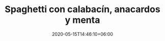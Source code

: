 ---
title: "Spaghetti con calabacín, anacardos y menta"
date: 2020-05-15T14:46:10+06:00
description: "Salsa verde para pasta"
type: "recipe"
image: "images/recipes/spaghetti-calabacin-anacardos-menta.png"
imagecredit: klaoe
cuisine: Italiana
suitableForDiet: VeganDiet
yield: 2 porciones
prepTime: 15
cookTime: 15
totalTime: 30
categories: pasta 
tags:
  - "pasta"
  - "pesto"
ingredients:
- 250g de spaghetti
- 1/2 calabacín
- 20g de anacardos remojados
- 10 hojas de menta + 4 hojas para decorar
- 3 cdas de levadura nutricional
- 2 cdas de AOVE
- 1 ajo picado
- sal marina al gusto
directions:
- Pon a remojar los anacardos en agua durante unas 6 horas. 
- Pasado este tiempo, escúrrelos, sécalos y ponlos a tostar en una sartén.
- Saltea de vez en cuando para que no se quemen y cuando adquieren un color dorado, apaga y deja enfriar antes de picarlos con cuchillo. Resérvalos para más adelante.
- Lo siguiente es poner a hervir agua para la pasta. Recuerda ponerle sal en el momento que empiece el hervor. Mientras esperas que el agua hierva, te dará tiempo de preparar esta salsa rápida.
- Ralla los calabacines. 
- Enjuaga la menta, sécala y pícala. 
- En una olla baja pon AOVE abundante, ajo picado, los calabacines rallados y la menta picada. 
- Añade sal y pimienta y deja cocinar unos 7 minutos a fuego lento.
- Una vez que tengas la salsa lista, escurre la pasta, reservando un poco de agua de cocción, y añádela a la olla con la salsa donde la mezclarás antes de servirla, para que quede bien recubierta.
- Añade los anacardos picados y la levadura nutricional. 
- Si hiciera falta, y la pasta resultara un poco seca te recomiendo añadir el agua de cocción que habías reservado anteriormente, para terminar de ligar la pasta con la salsa.
- Espolvorea con levadura nutricional y unas hojas de menta para presentar.
tips: Si le añades pimienta negra recién molida le dará una nota ligeramente picante que complementa el dulzor de los calabacines.
---